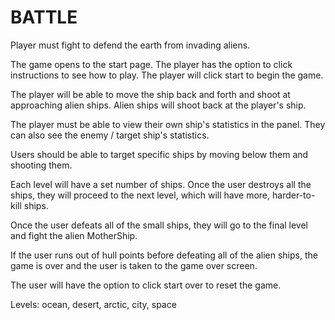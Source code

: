 # BATTLE


Player must fight to defend the earth from invading aliens. 

The game opens to the start page. The player has the option to click instructions to see how to play. The player will click start to begin the game. 

The player will be able to move the ship back and forth and shoot at approaching alien ships. Alien ships will shoot back at the player's ship. 

The player must be able to view their own ship's statistics in the panel. They can also see the enemy / target ship's statistics. 

Users should be able to target specific ships by moving below them and shooting them.  

Each level will have a set number of ships. Once the user destroys all the ships, they will proceed to the next level, which will have more, harder-to-kill ships. 

Once the user defeats all of the small ships, they will go to the final level and fight the alien MotherShip. 

If the user runs out of hull points before defeating all of the alien ships, the game is over and the user is taken to the game over screen. 

The user will have the option to click start over to reset the game. 

Levels: ocean, desert, arctic, city, space